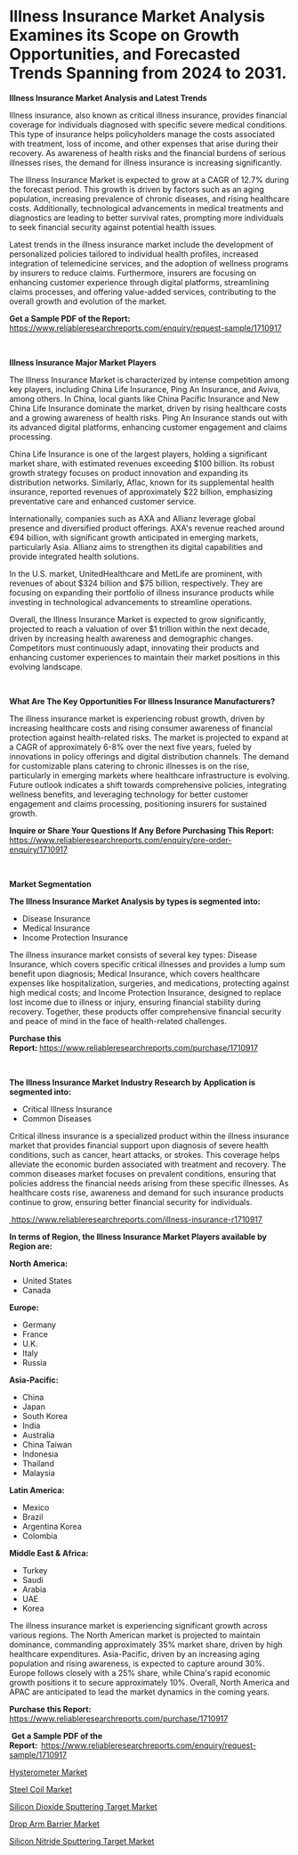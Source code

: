 <p><h1>Illness Insurance Market Analysis Examines its Scope on Growth Opportunities, and Forecasted Trends Spanning from 2024 to 2031.</h1></p><p><strong>Illness Insurance Market Analysis and Latest Trends</strong></p>
<p><p>Illness insurance, also known as critical illness insurance, provides financial coverage for individuals diagnosed with specific severe medical conditions. This type of insurance helps policyholders manage the costs associated with treatment, loss of income, and other expenses that arise during their recovery. As awareness of health risks and the financial burdens of serious illnesses rises, the demand for illness insurance is increasing significantly.</p><p>The Illness Insurance Market is expected to grow at a CAGR of 12.7% during the forecast period. This growth is driven by factors such as an aging population, increasing prevalence of chronic diseases, and rising healthcare costs. Additionally, technological advancements in medical treatments and diagnostics are leading to better survival rates, prompting more individuals to seek financial security against potential health issues.</p><p>Latest trends in the illness insurance market include the development of personalized policies tailored to individual health profiles, increased integration of telemedicine services, and the adoption of wellness programs by insurers to reduce claims. Furthermore, insurers are focusing on enhancing customer experience through digital platforms, streamlining claims processes, and offering value-added services, contributing to the overall growth and evolution of the market.</p></p>
<p><strong>Get a Sample PDF of the Report:&nbsp;</strong> <a href="https://www.reliableresearchreports.com/enquiry/request-sample/1710917?utm_campaign=5&utm_medium=2&utm_source=Github&utm_content=ia&utm_term=22102024&utm_id=illness-insurance">https://www.reliableresearchreports.com/enquiry/request-sample/1710917</a></p>
<p>&nbsp;</p>
<p><strong>Illness Insurance Major Market Players</strong></p>
<p><p>The Illness Insurance Market is characterized by intense competition among key players, including China Life Insurance, Ping An Insurance, and Aviva, among others. In China, local giants like China Pacific Insurance and New China Life Insurance dominate the market, driven by rising healthcare costs and a growing awareness of health risks. Ping An Insurance stands out with its advanced digital platforms, enhancing customer engagement and claims processing.</p><p>China Life Insurance is one of the largest players, holding a significant market share, with estimated revenues exceeding $100 billion. Its robust growth strategy focuses on product innovation and expanding its distribution networks. Similarly, Aflac, known for its supplemental health insurance, reported revenues of approximately $22 billion, emphasizing preventative care and enhanced customer service.</p><p>Internationally, companies such as AXA and Allianz leverage global presence and diversified product offerings. AXA's revenue reached around €94 billion, with significant growth anticipated in emerging markets, particularly Asia. Allianz aims to strengthen its digital capabilities and provide integrated health solutions.</p><p>In the U.S. market, UnitedHealthcare and MetLife are prominent, with revenues of about $324 billion and $75 billion, respectively. They are focusing on expanding their portfolio of illness insurance products while investing in technological advancements to streamline operations.</p><p>Overall, the Illness Insurance Market is expected to grow significantly, projected to reach a valuation of over $1 trillion within the next decade, driven by increasing health awareness and demographic changes. Competitors must continuously adapt, innovating their products and enhancing customer experiences to maintain their market positions in this evolving landscape.</p></p>
<p>&nbsp;</p>
<p><strong>What Are The Key Opportunities For Illness Insurance Manufacturers?</strong></p>
<p><p>The illness insurance market is experiencing robust growth, driven by increasing healthcare costs and rising consumer awareness of financial protection against health-related risks. The market is projected to expand at a CAGR of approximately 6-8% over the next five years, fueled by innovations in policy offerings and digital distribution channels. The demand for customizable plans catering to chronic illnesses is on the rise, particularly in emerging markets where healthcare infrastructure is evolving. Future outlook indicates a shift towards comprehensive policies, integrating wellness benefits, and leveraging technology for better customer engagement and claims processing, positioning insurers for sustained growth.</p></p>
<p><strong>Inquire or Share Your Questions If Any Before Purchasing This Report:</strong> <a href="https://www.reliableresearchreports.com/enquiry/pre-order-enquiry/1710917?utm_campaign=5&utm_medium=2&utm_source=Github&utm_content=ia&utm_term=22102024&utm_id=illness-insurance">https://www.reliableresearchreports.com/enquiry/pre-order-enquiry/1710917</a></p>
<p>&nbsp;</p>
<p><strong>Market Segmentation</strong></p>
<p><strong>The Illness Insurance Market Analysis by types is segmented into:</strong></p>
<p><ul><li>Disease Insurance</li><li>Medical Insurance</li><li>Income Protection Insurance</li></ul></p>
<p><p>The illness insurance market consists of several key types: Disease Insurance, which covers specific critical illnesses and provides a lump sum benefit upon diagnosis; Medical Insurance, which covers healthcare expenses like hospitalization, surgeries, and medications, protecting against high medical costs; and Income Protection Insurance, designed to replace lost income due to illness or injury, ensuring financial stability during recovery. Together, these products offer comprehensive financial security and peace of mind in the face of health-related challenges.</p></p>
<p><strong>Purchase this Report:&nbsp;</strong><a href="https://www.reliableresearchreports.com/purchase/1710917?utm_campaign=5&utm_medium=2&utm_source=Github&utm_content=ia&utm_term=22102024&utm_id=illness-insurance">https://www.reliableresearchreports.com/purchase/1710917</a></p>
<p>&nbsp;</p>
<p><strong>The Illness Insurance Market Industry Research by Application is segmented into:</strong></p>
<p><ul><li>Critical Illness Insurance</li><li>Common Diseases</li></ul></p>
<p><p>Critical illness insurance is a specialized product within the illness insurance market that provides financial support upon diagnosis of severe health conditions, such as cancer, heart attacks, or strokes. This coverage helps alleviate the economic burden associated with treatment and recovery. The common diseases market focuses on prevalent conditions, ensuring that policies address the financial needs arising from these specific illnesses. As healthcare costs rise, awareness and demand for such insurance products continue to grow, ensuring better financial security for individuals.</p></p>
<p><a href="https://www.reliableresearchreports.com/illness-insurance-r1710917?utm_campaign=5&utm_medium=2&utm_source=Github&utm_content=ia&utm_term=22102024&utm_id=illness-insurance">&nbsp;https://www.reliableresearchreports.com/illness-insurance-r1710917</a></p>
<p><strong>In terms of Region, the Illness Insurance Market Players available by Region are:</strong></p>
<p>
    <p> <strong> North America: </strong>
        <ul>
            <li>United States</li>
            <li>Canada</li>
        </ul>
        </p> 
    <p> <strong> Europe: </strong>
        <ul>
            <li>Germany</li>
            <li>France</li>
            <li>U.K.</li>
            <li>Italy</li>
            <li>Russia</li>
        </ul>
        </p> 
    <p> <strong> Asia-Pacific: </strong>
        <ul>
            <li>China</li>
            <li>Japan</li>
            <li>South Korea</li>
            <li>India</li>
            <li>Australia</li>
            <li>China Taiwan</li>
            <li>Indonesia</li>
            <li>Thailand</li>
            <li>Malaysia</li>
        </ul>
        </p> 
    <p> <strong> Latin America: </strong>
        <ul>
            <li>Mexico</li>
            <li>Brazil</li>
            <li>Argentina Korea</li>
            <li>Colombia</li>
        </ul>
        </p> 
    <p> <strong> Middle East & Africa: </strong>
        <ul>
            <li>Turkey</li>
            <li>Saudi</li>
            <li>Arabia</li>
            <li>UAE</li>
            <li>Korea</li>
        </ul>
    </p>
    </p>
<p><p>The illness insurance market is experiencing significant growth across various regions. The North American market is projected to maintain dominance, commanding approximately 35% market share, driven by high healthcare expenditures. Asia-Pacific, driven by an increasing aging population and rising awareness, is expected to capture around 30%. Europe follows closely with a 25% share, while China's rapid economic growth positions it to secure approximately 10%. Overall, North America and APAC are anticipated to lead the market dynamics in the coming years.</p></p>
<p><strong>Purchase this Report: </strong><a href="https://www.reliableresearchreports.com/purchase/1710917?utm_campaign=5&utm_medium=2&utm_source=Github&utm_content=ia&utm_term=22102024&utm_id=illness-insurance">https://www.reliableresearchreports.com/purchase/1710917</a></p>
<p>&nbsp;<strong>Get a Sample PDF of the Report:&nbsp;&nbsp;</strong><a href="https://www.reliableresearchreports.com/enquiry/request-sample/1710917?utm_campaign=5&utm_medium=2&utm_source=Github&utm_content=ia&utm_term=22102024&utm_id=illness-insurance">https://www.reliableresearchreports.com/enquiry/request-sample/1710917</a></p>
<p><strong></strong></p>
<p><p><a href="https://issuu.com/reportprime-2/docs/hysterometer-market-size-2030.pptx_4bfa75800e72ed?utm_campaign=5&utm_medium=2&utm_source=Github&utm_content=ia&utm_term=22102024&utm_id=illness-insurance">Hysterometer Market</a></p><p><a href="https://github.com/SidorelaGurakuqi596/Market-Research-Report-List-1/blob/main/steel-coil-market.md?utm_campaign=5&utm_medium=2&utm_source=Github&utm_content=ia&utm_term=22102024&utm_id=illness-insurance">Steel Coil Market</a></p><p><a href="https://www.linkedin.com/pulse/global-silicon-dioxide-sputtering-target-market-trends-innovations-dm0fe?utm_campaign=5&utm_medium=2&utm_source=Github&utm_content=ia&utm_term=22102024&utm_id=illness-insurance">Silicon Dioxide Sputtering Target Market</a></p><p><a href="https://issuu.com/reportprime-2/docs/drop-arm-barrier-market-size-2030.p_0b2587d0e1dab5?utm_campaign=5&utm_medium=2&utm_source=Github&utm_content=ia&utm_term=22102024&utm_id=illness-insurance">Drop Arm Barrier Market</a></p><p><a href="https://www.linkedin.com/pulse/in-depth-analysis-global-silicon-nitride-sputtering-target-hs3re?utm_campaign=5&utm_medium=2&utm_source=Github&utm_content=ia&utm_term=22102024&utm_id=illness-insurance">Silicon Nitride Sputtering Target Market</a></p></p>